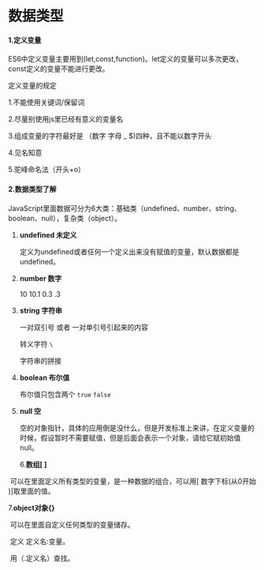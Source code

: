 # 数据类型

#### 1.定义变量

 ES6中定义变量主要用到(let,const,function)。let定义的变量可以多次更改，const定义的变量不能进行更改。

定义变量的规定

  1.不能使用关键词/保留词

  2.尽量别使用js里已经有意义的变量名

  3.组成变量的字符最好是 （数字 字母  _  $)四种，且不能以数字开头

  4.见名知意

  5.驼峰命名法（开头+o）

#### 2.数据类型了解

JavaScript里面数据可分为6大类：基础类（undefined、number、string、boolean、null），复杂类（object）。

1. **undefined 未定义**

   定义为undefined或者任何一个定义出来没有赋值的变量，默认数据都是undefined。

2. **number 数字**

   10     10.1     0.3     .3      

3. **string 字符串**

   一对双引号 或者 一对单引号引起来的内容

   转义字符 `\`

   字符串的拼接

4. **boolean 布尔值**

   布尔值只包含两个  `true`  `false`

5. **null 空**

   空的对象指针，具体的应用倒是没什么，但是开发标准上来讲，在定义变量的时候，假设暂时不需要赋值，但是后面会表示一个对象，请给它赋初始值null。

   6.**数组[ ]**

​	可以在里面定义所有类型的变量，是一种数据的组合，可以用[ 数字下标(从0开始 )]取里面的值。

   7.**object对象{}**

​	可以在里面自定义任何类型的变量储存。

​	定义  定义名:变量。

​	用（.定义名）查找。

